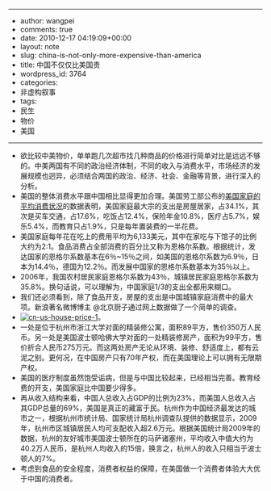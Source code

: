 - --
- author: wangpei
- comments: true
- date: 2010-12-17 04:19:09+00:00
- layout: note
- slug: china-is-not-only-more-expensive-than-america
- title: 中国不仅仅比美国贵
- wordpress_id: 3764
- categories:
- 非虚构叙事
- tags:
- 民生
- 物价
- 美国
- --
- 欲比较中美物价，单单跑几次超市找几种商品的价格进行简单对比是远远不够的。中美两国有不同的政治经济体制，不同的收入与消费水平，市场经济的发展规模也迥异，必须结合两国的政治、经济、社会、金融等背景，进行深入的分析。
- 美国的整体消费水平跟中国相比显得更加合理。美国劳工部公布的[美国家庭的平均消费状况](http://www.visualeconomics.com/how-the-average-us-consumer-spends-their-paycheck/)的数据表明，美国家庭最大宗的支出是房屋居家，占34.1%，其次是买车交通，占17.6%，吃饭占12.4%，保险年金10.8%，医疗占5.7%，娱乐5.4%，而教育只占1.9%，只是每年置装费的一半花费。
- 美国家庭每年花在吃上的费用平均为6,133美元，其中在家吃与下馆子的比例大约为2:1。食品消费占全部消费的百分比又称为恩格尔系数。根据统计，发达国家的恩格尔系数基本在6％~15％之间，如美国的恩格尔系数为6.9％，日本为14.4％，德国为12.2％。而发展中国家的恩格尔系数基本为35％以上。
- 2006年，我国农村居民家庭恩格尔系数为43％，城镇居民家庭恩格尔系数为35.8%。换句话说，可以理解为，中国家庭1/3的支出全都用来糊口。 
- 我们还必须看到，除了食品开支，房屋的支出是中国城镇家庭消费中的最大项。新浪著名微博博主 @北京厨子通过网上数据做了一个简单的调查。
- [![cn-us-house-price-1](http://farm6.static.flickr.com/5086/5267712036_a5cec2a410.jpg)](http://www.flickr.com/photos/lookoo/5267712036/)。
- 一处是位于杭州市浙江大学对面的精装修公寓，面积89平方，售价350万人民币。另一处是美国波士顿哈佛大学对面的一处精装修房产，面积为99平方，售价折合人民币275万元。而这两处房产无论从环境、装修、舒适度上，都有云泥之别。更何况，在中国房产只有70年产权，而在美国理论上可以拥有无限期产权。
- 美国的医疗制度虽然饱受诟病，但是与中国比较起来，已经相当完善。教育经费的开支，美国家庭比中国要少得多。
- 再从收入结构来看，中国人总收入占GDP的比例为23%，而美国人总收入占其GDP总量的69%，美国是真正的藏富于民。杭州作为中国经济最发达的城市之一，根据杭州市统计局、国家统计局杭州调查队提供的数据显示，2009年，杭州市区城镇居民人均可支配收入超2.6万元。根据美国统计局2009年的数据，杭州的友好城市美国波士顿所在的马萨诸塞州，平均收入中值大约为40.2万人民币，是杭州人均收入的15倍，换言之，杭州人的收入只相当于波士顿人的7%。
- 考虑到食品的安全程度，消费者权益的保障，在美国做一个消费者体验大大优于中国的消费者。
